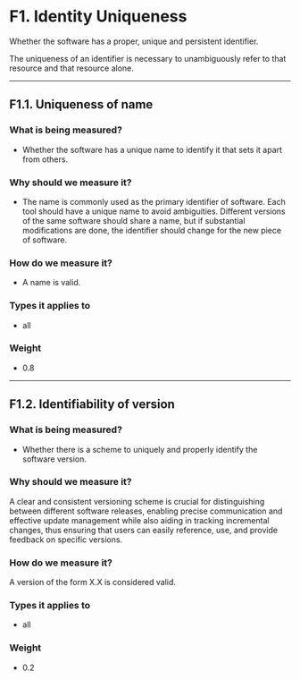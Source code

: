 # F1. Identity Uniqueness 

Whether the software has a proper, unique and persistent identifier. 

The uniqueness of an identifier is necessary to unambiguously refer to that resource and that resource alone.


--- 


## F1.1. Uniqueness of name

### What is being measured? 
- Whether the software has a unique name to identify it that sets it apart from others. 

### Why should we measure it?
- The name is commonly used as the primary identifier of software. Each tool should have a unique name to avoid ambiguities. Different versions of the same software should share a name, but if substantial modifications are done, the identifier should change for the new piece of software.

### How do we measure it?
- A name is valid.

### Types it applies to
- all

### Weight 
- 0.8

--- 


## F1.2. Identifiability of version

### What is being measured? 
- Whether there is a scheme to uniquely and properly identify the software version.

### Why should we measure it?

A clear and consistent versioning scheme is crucial for distinguishing between different software releases, enabling precise communication and effective update management while also aiding in tracking incremental changes, thus ensuring that users can easily reference, use, and provide feedback on specific versions. 

### How do we measure it? 

A version of the form X.X is considered valid.

### Types it applies to

- all

### Weight 
- 0.2




